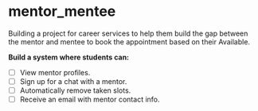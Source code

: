 # mentor_mentee
Building a project for career services to help them build the gap between the mentor and mentee to book the appointment based on their Available. 



**Build a system where students can:**

- [ ]  View mentor profiles.
- [ ]  Sign up for a chat with a mentor.
- [ ]  Automatically remove taken slots.
- [ ]  Receive an email with mentor contact info.
